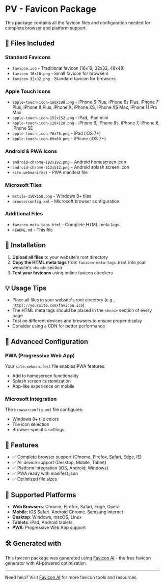 # PV - Favicon Package

This package contains all the favicon files and configuration needed for complete browser and platform support.

## 📁 Files Included

### Standard Favicons
- `favicon.ico` - Traditional favicon (16x16, 32x32, 48x48)
- `favicon-16x16.png` - Small favicon for browsers
- `favicon-32x32.png` - Standard favicon for browsers

### Apple Touch Icons
- `apple-touch-icon-180x180.png` - iPhone 6 Plus, iPhone 6s Plus, iPhone 7 Plus, iPhone 8 Plus, iPhone X, iPhone XS, iPhone XS Max, iPhone 11 Pro Max
- `apple-touch-icon-152x152.png` - iPad, iPad mini
- `apple-touch-icon-120x120.png` - iPhone 6, iPhone 6s, iPhone 7, iPhone 8, iPhone SE
- `apple-touch-icon-76x76.png` - iPad (iOS 7+)
- `apple-touch-icon-60x60.png` - iPhone (iOS 7+)

### Android & PWA Icons
- `android-chrome-192x192.png` - Android homescreen icon
- `android-chrome-512x512.png` - Android splash screen icon
- `site.webmanifest` - PWA manifest file

### Microsoft Tiles
- `mstile-150x150.png` - Windows 8+ tiles
- `browserconfig.xml` - Microsoft browser configuration

### Additional Files
- `favicon-meta-tags.html` - Complete HTML meta tags
- `README.md` - This file



## 🚀 Installation

1. **Upload all files** to your website's root directory
2. **Copy the HTML meta tags** from `favicon-meta-tags.html` into your website's `<head>` section
3. **Test your favicons** using online favicon checkers

## 💡 Usage Tips

- Place all files in your website's root directory (e.g., `https://yoursite.com/favicon.ico`)
- The HTML meta tags should be placed in the `<head>` section of every page
- Test on different devices and browsers to ensure proper display
- Consider using a CDN for better performance

## 🔧 Advanced Configuration

### PWA (Progressive Web App)
Your `site.webmanifest` file enables PWA features:
- Add to homescreen functionality
- Splash screen customization
- App-like experience on mobile

### Microsoft Integration
The `browserconfig.xml` file configures:
- Windows 8+ tile colors
- Tile icon selection
- Browser-specific settings

## 🌟 Features

- ✅ Complete browser support (Chrome, Firefox, Safari, Edge, IE)
- ✅ All device support (Desktop, Mobile, Tablet)
- ✅ Platform integration (iOS, Android, Windows)
- ✅ PWA ready with manifest.json
- ✅ Optimized file sizes

## 📱 Supported Platforms

- **Web Browsers**: Chrome, Firefox, Safari, Edge, Opera
- **Mobile**: iOS Safari, Android Chrome, Samsung Internet
- **Desktop**: Windows, macOS, Linux
- **Tablets**: iPad, Android tablets
- **PWA**: Progressive Web App support

## 🛠️ Generated with

This favicon package was generated using [Favicon AI](https://favicon-ai.com) - the free favicon generator with AI-powered optimization.

---

Need help? Visit [Favicon AI](https://favicon-ai.com) for more favicon tools and resources.
